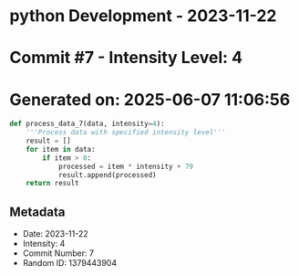 ﻿# python Development - 2023-11-22
# Commit #7 - Intensity Level: 4
# Generated on: 2025-06-07 11:06:56
```python
def process_data_7(data, intensity=4):
    '''Process data with specified intensity level'''
    result = []
    for item in data:
        if item > 0:
            processed = item * intensity + 79
            result.append(processed)
    return result
```
## Metadata
- Date: 2023-11-22
- Intensity: 4
- Commit Number: 7
- Random ID: 1379443904
